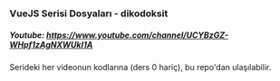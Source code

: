 ### VueJS Serisi Dosyaları - dikodoksit
##### Youtube: https://www.youtube.com/channel/UCYBzGZ-WHpf1zAgNXWUkI1A

Serideki her videonun kodlarına (ders 0 hariç), bu repo'dan ulaşılabilir. 
